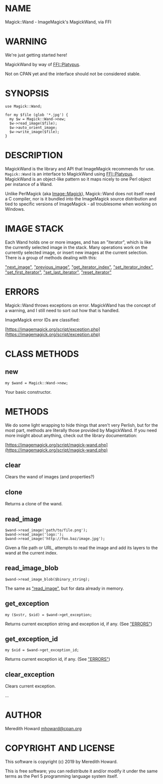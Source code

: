 # NAME

Magick::Wand - ImageMagick's MagickWand, via FFI

# WARNING

We're just getting started here!

MagickWand by way of [FFI::Platypus](https://metacpan.org/pod/FFI::Platypus).

Not on CPAN yet and the interface should not be considered stable.

# SYNOPSIS

    use Magick::Wand;

    for my $file (glob '*.jpg') {
      my $w = Magick::Wand->new;
      $w->read_image($file);
      $w->auto_orient_image;
      $w->write_image($file);
    }

# DESCRIPTION

MagickWand is the library and API that ImageMagick recommends for use.
`Magick::Wand` is an interface to MagickWand using [FFI::Platypus](https://metacpan.org/pod/FFI::Platypus).
MagickWand is an object-like pattern so it maps nicely to one Perl object per
instance of a Wand.

Unlike PerlMagick (aka [Image::Magick](https://metacpan.org/pod/Image::Magick)), Magick::Wand does not itself need
a C compiler, nor is it bundled into the ImageMagick source distribution and
tied to specific versions of ImageMagick - all troublesome when working on
Windows.

# IMAGE STACK

Each Wand holds one or more images, and has an "iterator", which is like the
currently selected image in the stack.  Many operations work on the currently
selected image, or insert new images at the current selection.  There is
a group of methods dealing with this:

["next\_image"](#next_image), ["previous\_image"](#previous_image), ["get\_iterator\_index"](#get_iterator_index),
["set\_iterator\_index"](#set_iterator_index), ["set\_first\_iterator"](#set_first_iterator), ["set\_last\_iterator"](#set_last_iterator),
["reset\_iterator"](#reset_iterator)

# ERRORS

Magick::Wand throws exceptions on error.  MagickWand has the concept of
a warning, and I still need to sort out how that is handled.

ImageMagick error IDs are classified:

[https://imagemagick.org/script/exception.php](https://imagemagick.org/script/exception.php)

# CLASS METHODS

## new

    my $wand = Magick::Wand->new;

Your basic constructor.

# METHODS

We do some light wrapping to hide things that aren't very Perlish, but for the
most part, methods are literally those provided by MagickWand.  If you need
more insight about anything, check out the library documentation:

[https://imagemagick.org/script/magick-wand.php](https://imagemagick.org/script/magick-wand.php)

## clear

Clears the wand of images (and properties?)

## clone

Returns a clone of the wand.

## read\_image

    $wand->read_image('path/to/file.png');
    $wand->read_image('logo:');
    $wand->read_image('http://foo.baz/image.jpg');

Given a file path or URL, attempts to read the image and add its layers to the
wand at the current index.

## read\_image\_blob

    $wand->read_image_blob($binary_string);

The same as ["read\_image"](#read_image), but for data already in memory.

## get\_exception

    my ($xstr, $xid) = $wand->get_exception;

Returns current exception string and exception id, if any. (See ["ERRORS"](#errors))

## get\_exception\_id

    my $xid = $wand->get_exception_id;

Returns current exception id, if any. (See ["ERRORS"](#errors))

## clear\_exception

Clears current exception.

...

# AUTHOR

Meredith Howard <mhoward@cpan.org>

# COPYRIGHT AND LICENSE

This software is copyright (c) 2019 by Meredith Howard.

This is free software; you can redistribute it and/or modify it under
the same terms as the Perl 5 programming language system itself.
